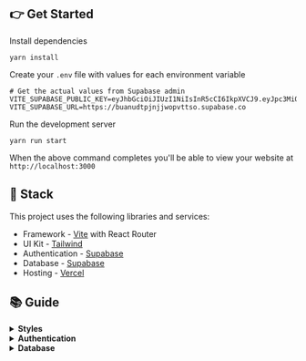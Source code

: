 ## 👉 Get Started

Install dependencies

```
yarn install
```

Create your `.env` file with values for each environment variable

```
# Get the actual values from Supabase admin
VITE_SUPABASE_PUBLIC_KEY=eyJhbGciOiJIUzI1NiIsInR5cCI6IkpXVCJ9.eyJpc3MiOiJzdXBhYmFzZSIsInJlZiI6ImJ1YW51ZHRwam5qandvcHZ0dHNvIiwicm9sZSI6ImFub24iLCJpYXQiOjE2OTc1NjgxMzcsImV4cCI6MjAxMzE0NDEzN30.H7OhQv6uQEKYhuYVa7vIHN6B6WJ9BRFQNWhMd2coLnw
VITE_SUPABASE_URL=https://buanudtpjnjjwopvttso.supabase.co
```

Run the development server

```
yarn run start
```

When the above command completes you'll be able to view your website at `http://localhost:3000`

## 🥞 Stack

This project uses the following libraries and services:

- Framework - [Vite](https://vitejs.dev/) with React Router
- UI Kit - [Tailwind](https://tailwindcss.com)
- Authentication - [Supabase](https://supabase.com)
- Database - [Supabase](https://supabase.com)
- Hosting - [Vercel](https://vercel.com/)

## 📚 Guide

<details> <summary><b>Styles</b></summary> <p> Styles are applied within each component using Tailwind classes. You can customize your Tailwind colors, breakpoints, and other high-level values in <code>tailwind.config.js</code> (<a href="https://tailwindcss.com/docs/configuration">docs</a>). You can add new global classes in <code>src/styles/global.css</code> (<a href="https://tailwindcss.com/docs/adding-custom-styles#adding-component-classes">docs</a>). Your template contains Tailwind components designed by <a href="https://tailkit.com">Tailkit</a>. You can find a larger selection of nicely designed components at <a href="https://tailkit.com">tailkit.com</a>. </p> </details>

<details>
<summary><b>Authentication</b></summary>
<p>
  This project uses <a href="https://supabase.com">Supabase</a> and includes a convenient <code>useAuth</code> hook (located in <code><a href="src/util/auth.jsx">src/util/auth.tsx</a></code>) that wraps Supabase and gives you common authentication methods. Depending on your needs you may want to edit this file and expose more Supabase functionality.

```js
import { useAuth } from "./../util/auth.tsx";

function MyComponent() {
  // Get the auth object in any component
  const auth = useAuth();

  // Depending on auth state show signin or signout button
  // auth.user will either be an object, null when loading, or false if signed out
  return (
    <div>
      {auth.user ? (
        <button onClick={(e) => auth.signout()}>Signout</button>
      ) : (
        <button onClick={(e) => auth.signin("hello@divjoy.com", "yolo")}>
          Signin
        </button>
      )}
    </div>
  );
}
```

</p>
</details>

<details>
<summary><b>Database</b></summary>
<p>
  This project uses <a href="https://supabase.com">Supabase</a> and includes some data fetching hooks to get you started (located in <code><a href="src/util/db.jsx">src/util/db.jsx</a></code>). You'll want to edit that file and add any additional query hooks you need for your project.

```js
import { useAuth } from './../util/auth.tsx';
import { useItemsByOwner } from './../util/db.jsx';
import ItemsList from './ItemsList.js';

function ItemsPage(){
  const auth = useAuth();

  // Fetch items by owner
  // Returned status value will be "idle" if we're waiting on
  // the uid value or "loading" if the query is executing.
  const uid = auth.user ? auth.user.uid : undefined;
  const { data: items, status } = useItemsByOwner(uid);

  // Once we have items data render ItemsList component
  return (
    <div>
      {(status === "idle" || status === "loading") ? (
        <span>One moment please</span>
      ) : (
        <ItemsList data={items}>
      )}
    </div>
  );
}
```

</p>
</details>
